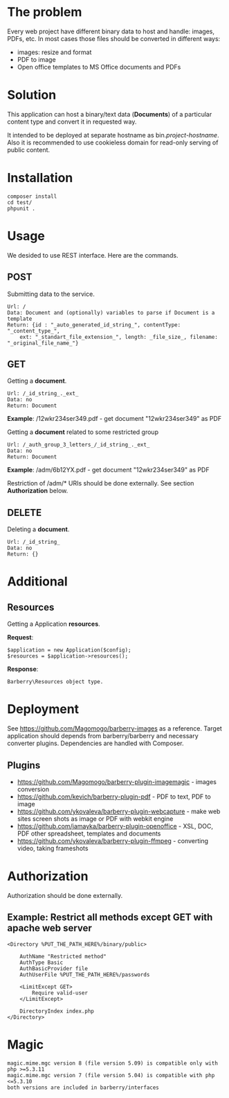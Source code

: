 # The problem

Every web project have different binary data to host and handle: images, PDFs, etc. In most cases
those files should be converted in different ways:

* images: resize and format
* PDF to image
* Open office templates to MS Office documents and PDFs

# Solution

This application can host a binary/text data (**Documents**) of a particular content type and
convert it in requested way.

It intended to be deployed at separate hostname as bin._project-hostname_. Also it is recommended
to use cookieless domain for read-only serving of public content.


# Installation

    composer install
    cd test/
    phpunit .


# Usage

We desided to use REST interface. Here are the commands.

## POST

Submitting data to the service.

    Url: /
    Data: Document and (optionally) variables to parse if Document is a template
    Return: {id : "_auto_generated_id_string_", contentType: "_content_type_",
        ext: "_standart_file_extension_", length: _file_size_, filename: "_original_file_name_"}


## GET

Getting a **document**.

    Url: /_id_string_._ext_
    Data: no
    Return: Document

**Example**: /12wkr234ser349.pdf - get document "12wkr234ser349" as PDF

Getting a **document** related to some restricted group

    Url: /_auth_group_3_letters_/_id_string_._ext_
    Data: no
    Return: Document

**Example**: /adm/6b12YX.pdf - get document "12wkr234ser349" as PDF

Restriction of /adm/* URIs should be done externally. See section **Authorization** below.


## DELETE

Deleting a **document**.

    Url: /_id_string_
    Data: no
    Return: {}

# Additional

## Resources

Getting a Application **resources**.

**Request**:

    $application = new Application($config);
    $resources = $application->resources();

**Response**:

    Barberry\Resources object type.

# Deployment

See https://github.com/Magomogo/barberry-images as a reference.
Target application should depends from barberry/barberry and necessary converter plugins. Dependencies are handled with
Composer.

## Plugins

* https://github.com/Magomogo/barberry-plugin-imagemagic - images conversion
* https://github.com/kevich/barberry-plugin-pdf - PDF to text, PDF to image
* https://github.com/ykovaleva/barberry-plugin-webcapture - make web sites screen shots as image or PDF with webkit engine
* https://github.com/jamayka/barberry-plugin-openoffice - XSL, DOC, PDF other spreadsheet, templates and documents
* https://github.com/ykovaleva/barberry-plugin-ffmpeg - converting video, taking frameshots

# Authorization

Authorization should be done externally.

## Example: Restrict all methods except GET with apache web server

    <Directory %PUT_THE_PATH_HERE%/binary/public>

        AuthName "Restricted method"
        AuthType Basic
        AuthBasicProvider file
        AuthUserFile %PUT_THE_PATH_HERE%/passwords

        <LimitExcept GET>
            Require valid-user
        </LimitExcept>

        DirectoryIndex index.php
    </Directory>

# Magic

    magic.mime.mgc version 8 (file version 5.09) is compatible only with php >=5.3.11
    magic.mime.mgc version 7 (file version 5.04) is compatible with php <=5.3.10
    both versions are included in barberry/interfaces
